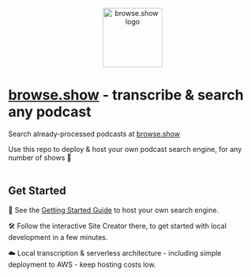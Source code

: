 <p align="center">
  <a href="https://browse.show" target="_blank" rel="noopener noreferrer">
    <img width="120" src="http://browse.show/assets/favicon.svg" alt="browse.show logo">
  </a>
</p>

# [browse.show](https://browse.show) - transcribe & search any podcast

Search already-processed podcasts at [browse.show](https://browse.show)

Use this repo to deploy & host your own podcast search engine, for any number of shows 🚀
<br/>
<br/>
## Get Started

📖 See the [Getting Started Guide](docs/GETTING_STARTED.md) to host your own search engine.

🛠️ Follow the interactive Site Creator there, to get started with local development in a few minutes.

☁️ Local transcription & serverless architecture - including simple deployment to AWS - keep hosting costs low.
